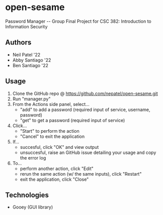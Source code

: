 # open-sesame
Password Manager -- Group Final Project for CSC 382: Introduction to Information Security

## Authors
- Neil Patel '22
- Abby Santiago '22
- Ben Santiago '22

## Usage
1. Clone the GitHub repo @ https://github.com/nepatel/open-sesame.git
2. Run "manager.py"
3. From the Actions side panel, select...
    - "add" to add a password (required input of service, username, password)
    - "get" to get a password (required input of service)
4. Click...
    - "Start" to perform the action
    - "Cancel" to exit the application
5. If...
    - succesful, click "OK" and view output
    - unsuccesful, raise an GitHub issue detailing your usage and copy the error log
6. To...
    - perform another action, click "Edit"
    - rerun the same action (w/ the same inputs), click "Restart"
    - exit the application, click "Close"

## Technologies
- Gooey (GUI library)